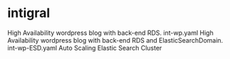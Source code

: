 # intigral
High Availability wordpress blog with back-end RDS. 
int-wp.yaml 
High Availability wordpress blog with back-end RDS and ElasticSearchDomain.
int-wp-ESD.yaml
Auto Scaling Elastic Search Cluster
